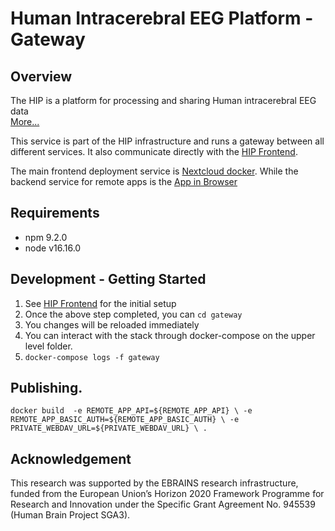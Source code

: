 # Human Intracerebral EEG Platform - Gateway
## Overview
The HIP is a platform for processing and sharing Human intracerebral EEG data  
[More...](https://www.humanbrainproject.eu/en/medicine/human-intracerebral-eeg-platform/)

This service is part of the HIP infrastructure and runs a gateway between all different services. It also communicate directly with the [HIP Frontend](https://github.com/HIP-infrastructure/hip).  

The main frontend deployment service is [Nextcloud docker](https://github.com/HIP-infrastructure/nextcloud-docker).
While the backend service for remote apps is the [App in Browser](https://github.com/HIP-infrastructure/app-in-browser)


## Requirements
- npm 9.2.0
- node v16.16.0

## Development - Getting Started

1. See [HIP Frontend](https://github.com/HIP-infrastructure/hip) for the initial setup
2. Once the above step completed, you can `cd gateway`
3. You changes will be reloaded immediately
4. You can interact with the stack through docker-compose on the upper level folder. 
5. `docker-compose logs -f gateway`

## Publishing. 
`docker build 
    -e REMOTE_APP_API=${REMOTE_APP_API} \
    -e REMOTE_APP_BASIC_AUTH=${REMOTE_APP_BASIC_AUTH} \
    -e PRIVATE_WEBDAV_URL=${PRIVATE_WEBDAV_URL} \
    .`


## Acknowledgement

This research was supported by the EBRAINS research infrastructure, funded from the European Union’s Horizon 2020 Framework Programme for Research and Innovation under the Specific Grant Agreement No. 945539 (Human Brain Project SGA3).

